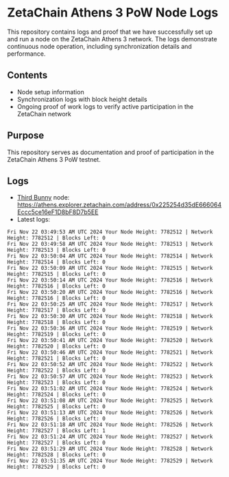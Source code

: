 # ZetaChain Athens 3 PoW Node Logs
This repository contains logs and proof that we have successfully set up and run a node on the ZetaChain Athens 3 network. The logs demonstrate continuous node operation, including synchronization details and performance.

## Contents
- Node setup information
- Synchronization logs with block height details
- Ongoing proof of work logs to verify active participation in the ZetaChain network

## Purpose
This repository serves as documentation and proof of participation in the ZetaChain Athens 3 PoW testnet.

## Logs

- [Third Bunny](https://thirdbunny.xyz/) node: https://athens.explorer.zetachain.com/address/0x225254d35dE666064Eccc5ce16eF1D8bF8D7b5EE
- Latest logs:
```
Fri Nov 22 03:49:53 AM UTC 2024 Your Node Height: 7782512 | Network Height: 7782512 | Blocks Left: 0
Fri Nov 22 03:49:58 AM UTC 2024 Your Node Height: 7782513 | Network Height: 7782513 | Blocks Left: 0
Fri Nov 22 03:50:04 AM UTC 2024 Your Node Height: 7782514 | Network Height: 7782514 | Blocks Left: 0
Fri Nov 22 03:50:09 AM UTC 2024 Your Node Height: 7782515 | Network Height: 7782515 | Blocks Left: 0
Fri Nov 22 03:50:14 AM UTC 2024 Your Node Height: 7782516 | Network Height: 7782516 | Blocks Left: 0
Fri Nov 22 03:50:20 AM UTC 2024 Your Node Height: 7782516 | Network Height: 7782516 | Blocks Left: 0
Fri Nov 22 03:50:25 AM UTC 2024 Your Node Height: 7782517 | Network Height: 7782517 | Blocks Left: 0
Fri Nov 22 03:50:30 AM UTC 2024 Your Node Height: 7782518 | Network Height: 7782518 | Blocks Left: 0
Fri Nov 22 03:50:36 AM UTC 2024 Your Node Height: 7782519 | Network Height: 7782519 | Blocks Left: 0
Fri Nov 22 03:50:41 AM UTC 2024 Your Node Height: 7782520 | Network Height: 7782520 | Blocks Left: 0
Fri Nov 22 03:50:46 AM UTC 2024 Your Node Height: 7782521 | Network Height: 7782521 | Blocks Left: 0
Fri Nov 22 03:50:52 AM UTC 2024 Your Node Height: 7782522 | Network Height: 7782522 | Blocks Left: 0
Fri Nov 22 03:50:57 AM UTC 2024 Your Node Height: 7782523 | Network Height: 7782523 | Blocks Left: 0
Fri Nov 22 03:51:02 AM UTC 2024 Your Node Height: 7782524 | Network Height: 7782524 | Blocks Left: 0
Fri Nov 22 03:51:08 AM UTC 2024 Your Node Height: 7782525 | Network Height: 7782525 | Blocks Left: 0
Fri Nov 22 03:51:13 AM UTC 2024 Your Node Height: 7782526 | Network Height: 7782526 | Blocks Left: 0
Fri Nov 22 03:51:18 AM UTC 2024 Your Node Height: 7782526 | Network Height: 7782527 | Blocks Left: 1
Fri Nov 22 03:51:24 AM UTC 2024 Your Node Height: 7782527 | Network Height: 7782527 | Blocks Left: 0
Fri Nov 22 03:51:29 AM UTC 2024 Your Node Height: 7782528 | Network Height: 7782528 | Blocks Left: 0
Fri Nov 22 03:51:35 AM UTC 2024 Your Node Height: 7782529 | Network Height: 7782529 | Blocks Left: 0
```
